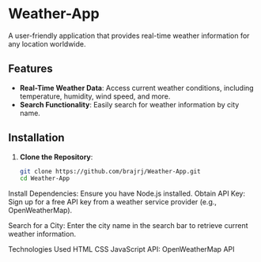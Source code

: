 # Weather-App

A user-friendly application that provides real-time weather information for any location worldwide.

## Features

- **Real-Time Weather Data**: Access current weather conditions, including temperature, humidity, wind speed, and more.
- **Search Functionality**: Easily search for weather information by city name.

## Installation

1. **Clone the Repository**:
   ```bash
   git clone https://github.com/brajrj/Weather-App.git
   cd Weather-App
Install Dependencies: Ensure you have Node.js installed. 
Obtain API Key: Sign up for a free API key from a weather service provider (e.g., OpenWeatherMap).


Search for a City: Enter the city name in the search bar to retrieve current weather information.


Technologies Used
HTML
CSS
JavaScript
API: OpenWeatherMap API
